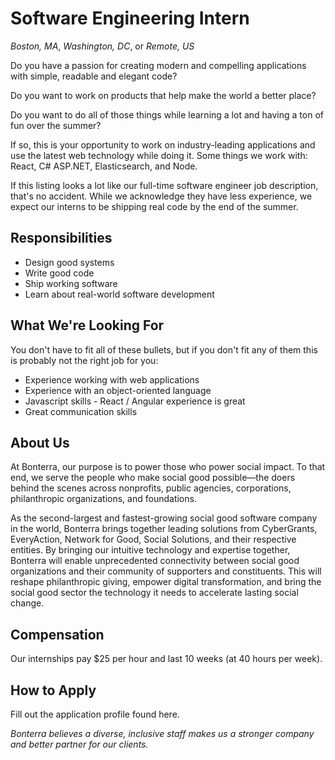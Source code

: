 # Software Engineering Intern

*Boston, MA*, *Washington, DC*, or *Remote, US*

Do you have a passion for creating modern and compelling applications with simple, readable and elegant code?

Do you want to work on products that help make the world a better place?

Do you want to do all of those things while learning a lot and having a ton of fun over the summer?

If so, this is your opportunity to work on industry-leading applications and use the latest web technology while doing it. Some things we work with: React, C# ASP.NET, Elasticsearch, and Node.

If this listing looks a lot like our full-time software engineer job description, that's no accident. While we acknowledge they have less experience, we expect our interns to be shipping real code by the end of the summer.

## Responsibilities

* Design good systems
* Write good code
* Ship working software
* Learn about real-world software development

## What We're Looking For

You don't have to fit all of these bullets, but if you don't fit any of them this is probably not the right job for you:

* Experience working with web applications
* Experience with an object-oriented language
* Javascript skills - React / Angular experience is great
* Great communication skills

## About Us

At Bonterra, our purpose is to power those who power social impact. To that end, we serve the people who make social good possible—the doers behind the scenes across nonprofits, public agencies, corporations, philanthropic organizations, and foundations.

As the second-largest and fastest-growing social good software company in the world, Bonterra brings together leading solutions from CyberGrants, EveryAction, Network for Good, Social Solutions, and their respective entities. By bringing our intuitive technology and expertise together, Bonterra will enable unprecedented connectivity between social good organizations and their community of supporters and constituents. This will reshape philanthropic giving, empower digital transformation, and bring the social good sector the technology it needs to accelerate lasting social change.

## Compensation

Our internships pay $25 per hour and last 10 weeks (at 40 hours per week).

## How to Apply

Fill out the application profile found here.

*Bonterra believes a diverse, inclusive staff makes us a stronger company and better partner for our clients.*
